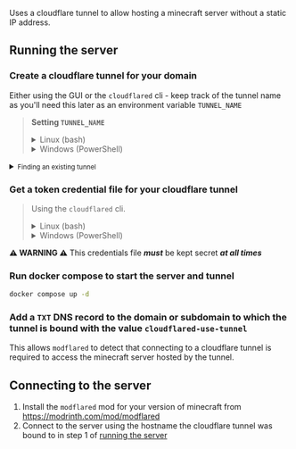 Uses a cloudflare tunnel to allow hosting a minecraft server without a static IP address. 

## Running the server

### Create a cloudflare tunnel for your domain

Either using the GUI or the `cloudflared` cli - keep track of the tunnel name as you'll need this later as an environment variable `TUNNEL_NAME`


> **Setting `TUNNEL_NAME`**
><details>
> <summary>Linux (bash)</summary>
>
> ```bash
> export TUNNEL_NAME="your-tunnel-name"
> ```
></details>
>
><details>
>    <summary>Windows (PowerShell)</summary>
>
> ```pwsh
> $env:TUNNEL_NAME="your-tunnel-name"
> ```
></details>
>


<details>
    <summary><small>Finding an existing tunnel</small></summary>

If you want to use an existing tunnel you can find it using the `cloudflared` cli

```bash
 cloudflared tunnel list
```
</details>



### Get a token credential file for your cloudflare tunnel


> Using the `cloudflared` cli.
> <details>
> <summary>Linux (bash)</summary>
>
> ```bash
> cloudflared tunnel token --cred-file ./secrets/tunnel.json $TUNNEL_NAME
> ```
></details>
> <details>
>    <summary>Windows (PowerShell)</summary>
>
> ```pwsh
> cloudflared tunnel token --cred-file ./secrets/tunnel.json $env:TUNNEL_NAME
> ```
> </details>


**⚠️ WARNING ⚠️**
This credentials file ***must*** be kept secret ***at all times***

### Run docker compose to start the server and tunnel

```bash
docker compose up -d
```

### Add a `TXT` DNS record to the domain or subdomain to which the tunnel is bound with the value `cloudflared-use-tunnel`

This allows `modflared` to detect that connecting to a cloudflare tunnel is required to access the minecraft server hosted by the tunnel.

## Connecting to the server

1. Install the `modflared` mod for your version of minecraft from https://modrinth.com/mod/modflared
2. Connect to the server using the hostname the cloudflare tunnel was bound to in step 1 of [running the server](#running-the-server)
